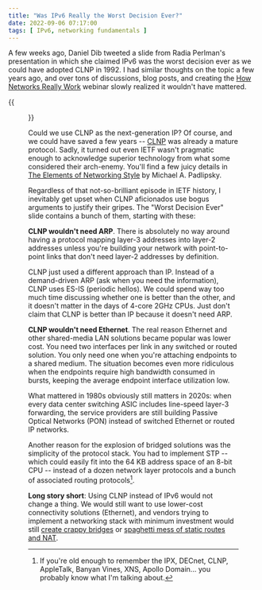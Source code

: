 ```yaml
---
title: "Was IPv6 Really the Worst Decision Ever?"
date: 2022-09-06 07:17:00
tags: [ IPv6, networking fundamentals ]
---
```

A few weeks ago, Daniel Dib tweeted a slide from Radia Perlman's presentation in which she claimed IPv6 was the worst decision ever as we could have adopted CLNP in 1992. I had similar thoughts on the topic a few years ago, and over tons of discussions, blog posts, and creating the [How Networks Really Work](https://www.ipspace.net/How_Networks_Really_Work) webinar slowly realized it wouldn't have mattered.

{{<figure src="/2022/09/ipv6-worst-decision-ever.png">}}
<!--more-->
Could we use CLNP as the next-generation IP? Of course, and we could have saved a few years -- [CLNP](/tag/clnp.html) was already a mature protocol. Sadly, it turned out even IETF wasn't pragmatic enough to acknowledge superior technology from what some considered their arch-enemy. You'll find a few juicy details in [The Elements of Networking Style](https://www.amazon.com/Elements-Networking-Style-Animadversions-Intercomputer/dp/0595088791) by Michael A. Padlipsky.

Regardless of that not-so-brilliant episode in IETF history, I inevitably get upset when CLNP aficionados use bogus arguments to justify their gripes. The "Worst Decision Ever" slide contains a bunch of them, starting with these:

**CLNP wouldn't need ARP**. There is absolutely no way around having a protocol mapping layer-3 addresses into layer-2 addresses unless you're building your network with point-to-point links that don't need layer-2 addresses by definition.

CLNP just used a different approach than IP. Instead of a demand-driven ARP (ask when you need the information), CLNP uses ES-IS (periodic hellos). We could spend way too much time discussing whether one is better than the other, and it doesn't matter in the days of 4-core 2GHz CPUs. Just don't claim that CLNP is better than IP because it doesn't need ARP.

**CLNP wouldn't need Ethernet**. The real reason Ethernet and other shared-media LAN solutions became popular was lower cost. You need two interfaces per link in any switched or routed solution. You only need one when you're attaching endpoints to a shared medium. The situation becomes even more ridiculous when the endpoints require high bandwidth consumed in bursts, keeping the average endpoint interface utilization low.

What mattered in 1980s obviously still matters in 2020s: when every data center switching ASIC includes line-speed layer-3 forwarding, the service providers are still building Passive Optical Networks (PON) instead of switched Ethernet or routed IP networks.

Another reason for the explosion of bridged solutions was the simplicity of the protocol stack. You had to implement STP -- which could easily fit into the 64 KB address space of an 8-bit CPU -- instead of a dozen network layer protocols and a bunch of associated routing protocols[^NLP].

**Long story short**: Using CLNP instead of IPv6 would not change a thing. We would still want to use lower-cost connectivity solutions (Ethernet), and vendors trying to implement a networking stack with minimum investment would still [create crappy bridges](/2019/10/the-cost-of-disruptiveness-and.html) or [spaghetti mess of static routes and NAT](/2020/08/docker-swarm-services.html).

[^NLP]: If you're old enough to remember the IPX, DECnet, CLNP, AppleTalk, Banyan Vines, XNS, Apollo Domain... you probably know what I'm talking about.